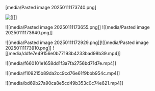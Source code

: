 [media/Pasted image 20250111173740.png]

![[[<img src="../../media/Pasted image 20250111173740.png">]]](https://github.com/Stehfyn/vault/blob/main/vault/media/Pasted%20image%2020250111173740.png)

![[media/Pasted image 20250111173655.png]]
![[media/Pasted image 20250111173640.png]]

![[media/Pasted image 20250111172929.png]]![[media/Pasted image 20250111173910.png]]
![[media/ddfe7e49156e0b77193b4233bad98b39.mp4]]

![[media/f660101e1658dd1f3a7fa2756bd71d7e.mp4]]

![[media/f109215b89da2cc9cd76e61f9bbb954c.mp4]]

![[media/bd69b27a90ca8e5cd49b353c0c74e621.mp4]]


